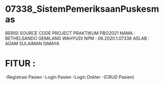 # 07338_SistemPemeriksaanPuskesmas
BERISI SOURCE CODE PROJECT PRAKTIKUM PBO2021
NAMA : BETHELSANDO GEMILANG WAHYUDI
NPM : 06.2020.1.07338
ASLAB : AGAM SULAIMAN ISMAYA

# FITUR :
-Registrasi Pasien
-Login Pasien
-Login Dokter 
-(CRUD Pasien) 
